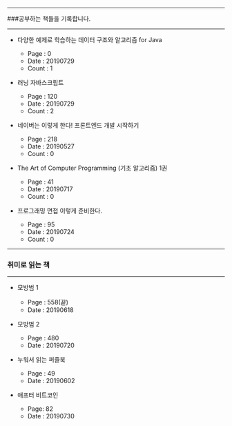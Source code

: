 * * *
###공부하는 책들을 기록합니다.
* * *
- 다양한 예제로 학습하는 데이터 구조와 알고리즘 for Java
  - Page : 0
  - Date : 20190729
  - Count : 1

- 러닝 자바스크립트
  - Page : 120
  - Date : 20190729
  - Count : 2

- 네이버는 이렇게 한다! 프론트엔드 개발 시작하기
  - Page : 218
  - Date : 20190527
  - Count : 0

- The Art of Computer Programming (기초 알고리즘) 1권
  - Page : 41
  - Date : 20190717
  - Count : 0  

- 프로그래밍 면접 이렇게 준비한다.
  - Page : 95
  - Date : 20190724
  - Count : 0
* * *
### 취미로 읽는 책
* * *
- 모방범 1
  - Page : 558(끝)
  - Date : 20190618
- 모방범 2
  - Page : 480 
  - Date : 20190720

- 누워서 읽는 퍼즐북
  - Page : 49
  - Date : 20190602

- 애프터 비트코인
  - Page: 82
  - Date : 20190730